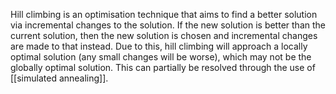 Hill climbing is an optimisation technique that aims to find a better solution via incremental changes to the solution. If the new solution is better than the current solution, then the new solution is chosen and incremental changes are made to that instead. Due to this, hill climbing will approach a locally optimal solution (any small changes will be worse), which may not be the globally optimal solution. This can partially be resolved through the use of [[simulated annealing]].